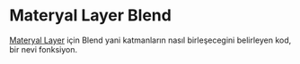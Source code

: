 # Materyal Layer Blend

[Materyal Layer](../Materyal%20Blend) için Blend yani katmanların nasıl birleşecegini belirleyen kod, bir nevi fonksiyon.
